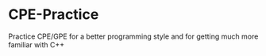 # CPE-Practice
Practice CPE/GPE for a better programming style and for getting much more familiar with C++

